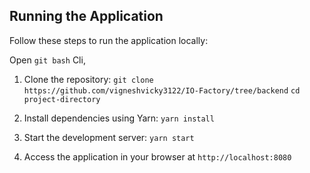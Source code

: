 ## Running the Application

Follow these steps to run the application locally:

Open `git bash` Cli,

1. Clone the repository:
   `git clone https://github.com/vigneshvicky3122/IO-Factory/tree/backend`
   `cd project-directory`

2. Install dependencies using Yarn:
   `yarn install`

3. Start the development server:
   `yarn start`

4. Access the application in your browser at
   `http://localhost:8080`
